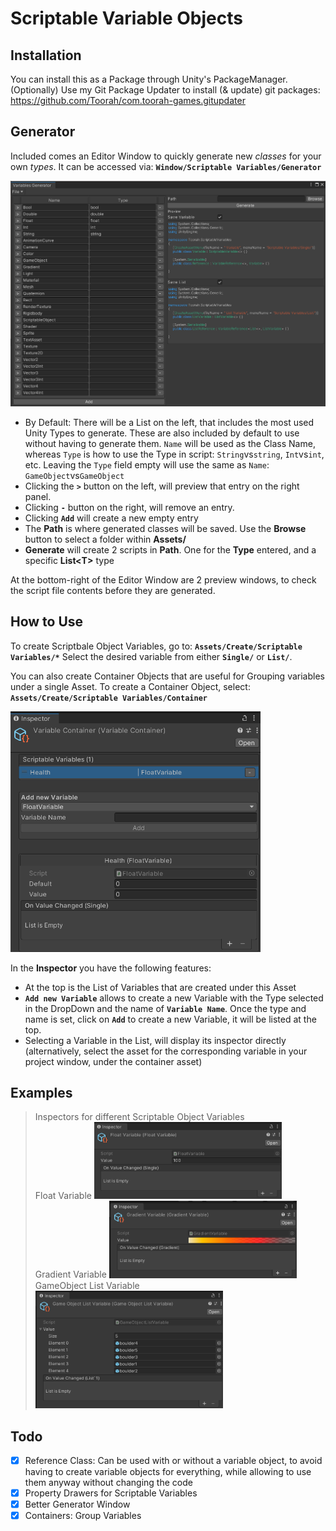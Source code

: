# Scriptable Variable Objects
 
## Installation
You can install this as a Package through Unity's PackageManager.
(Optionally) Use my Git Package Updater to install (& update) git packages: https://github.com/Toorah/com.toorah-games.gitupdater
 
## Generator
Included comes an Editor Window to quickly generate new *classes* for your own *types*.
It can be accessed via:
**`Window/Scriptable Variables/Generator`**

<img src="Documentation~/Screenshots/generator.png" width="900">
 
- By Default: There will be a List on the left, that includes the most used Unity Types to generate. These are also included by default to use without having to generate them. `Name` will be used as the Class Name, whereas `Type` is how to use the Type in script: `String`vs`string`, `Int`vs`int`, etc. Leaving the `Type` field empty will use the same as `Name`: `GameObject`vs`GameObject`
- Clicking the **`>`** button on the left, will preview that entry on the right panel.
- Clicking **`-`** button on the right, will remove an entry.
- Clicking **`Add`** will create a new empty entry
- The **Path** is where generated classes will be saved. Use the **Browse** button to select a folder within **Assets/**
- **Generate** will create 2 scripts in **Path**. One for the **Type** entered, and a specific **List\<T>** type

At the bottom-right of the Editor Window are 2 preview windows, to check the script file contents before they are generated.

## How to Use
To create Scriptbale Object Variables, go to:
**`Assets/Create/Scriptable Variables/*`**
Select the desired variable from either **`Single/`** or **`List/`**.

You can also create Container Objects that are useful for Grouping variables under a single Asset.
To create a Container Object, select:
**`Assets/Create/Scriptable Variables/Container`**

<img src="Documentation~/Screenshots/container_02.png" width="400">

In the **Inspector** you have the following features:
- At the top is the List of Variables that are created under this Asset
- **`Add new Variable`** allows to create a new Variable with the Type selected in the DropDown and the name of **`Variable Name`**. Once the type and name is set, click on **`Add`** to create a new Variable, it will be listed at the top.
- Selecting a Variable in the List, will display its inspector directly (alternatively, select the asset for the corresponding variable in your project window, under the container asset)

## Examples
> Inspectors for different Scriptable Object Variables</br>
Float Variable
<img src="Documentation~/Screenshots/float-var.png" width="300"><br>
Gradient Variable
<img src="Documentation~/Screenshots/gradient-var.png" width="300"><br>
GameObject List Variable
<img src="Documentation~/Screenshots/go-list-var.png" width="300"><br>

## Todo
- [x] Reference Class: Can be used with or without a variable object, to avoid having to create variable objects for everything, while allowing to use them anyway without changing the code
- [x] Property Drawers for Scriptable Variables
- [x] Better Generator Window
- [x] Containers: Group Variables
